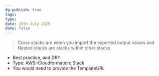 ```yaml
---
dg-publish: true
tags: 
type: 
date: 19th July 2025
done: false
---
```


> Cross stacks are when you import the exported output values and Nested stacks are stacks within other stacks

- Best practice, and DRY
- Type: AWS::Cloudformation::Stack
- You would need to provide the TemplateURL




